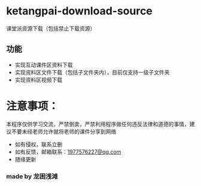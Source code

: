 # ketangpai-download-source
课堂派资源下载（包括禁止下载资源）
## 功能
- 实现互动课件区资料下载
- 实现资料区文件下载（包括子文件夹内），目前仅支持一级子文件夹
- 实现资料区视频下载
# 注意事项：
本程序仅供学习交流，严禁倒卖，严禁利用程序做任何违反法律和道德的事情，建议不要未经老师允许就将老师的课件分享到网络
- 如有侵权，联系立删
- 如有反馈，邮箱联系：1977576227@qq.com
- 随缘更新
### made by 龙困浅滩
